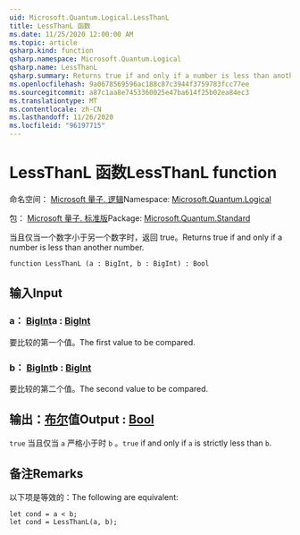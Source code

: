 ```yaml
---
uid: Microsoft.Quantum.Logical.LessThanL
title: LessThanL 函数
ms.date: 11/25/2020 12:00:00 AM
ms.topic: article
qsharp.kind: function
qsharp.namespace: Microsoft.Quantum.Logical
qsharp.name: LessThanL
qsharp.summary: Returns true if and only if a number is less than another number.
ms.openlocfilehash: 9a0678569596ac188c87c3944f3759783fcc77ee
ms.sourcegitcommit: a87c1aa8e7453360025e47ba614f25b02ea84ec3
ms.translationtype: MT
ms.contentlocale: zh-CN
ms.lasthandoff: 11/26/2020
ms.locfileid: "96197715"
---
```

# <a name="lessthanl-function"></a><span data-ttu-id="bf31f-102">LessThanL 函数</span><span class="sxs-lookup"><span data-stu-id="bf31f-102">LessThanL function</span></span>

<span data-ttu-id="bf31f-103">命名空间： [Microsoft 量子. 逻辑](xref:Microsoft.Quantum.Logical)</span><span class="sxs-lookup"><span data-stu-id="bf31f-103">Namespace: [Microsoft.Quantum.Logical](xref:Microsoft.Quantum.Logical)</span></span>

<span data-ttu-id="bf31f-104">包： [Microsoft 量子. 标准版](https://nuget.org/packages/Microsoft.Quantum.Standard)</span><span class="sxs-lookup"><span data-stu-id="bf31f-104">Package: [Microsoft.Quantum.Standard](https://nuget.org/packages/Microsoft.Quantum.Standard)</span></span>


<span data-ttu-id="bf31f-105">当且仅当一个数字小于另一个数字时，返回 true。</span><span class="sxs-lookup"><span data-stu-id="bf31f-105">Returns true if and only if a number is less than another number.</span></span>

```qsharp
function LessThanL (a : BigInt, b : BigInt) : Bool
```


## <a name="input"></a><span data-ttu-id="bf31f-106">输入</span><span class="sxs-lookup"><span data-stu-id="bf31f-106">Input</span></span>

### <a name="a--bigint"></a><span data-ttu-id="bf31f-107">a： [BigInt](xref:microsoft.quantum.lang-ref.bigint)</span><span class="sxs-lookup"><span data-stu-id="bf31f-107">a : [BigInt](xref:microsoft.quantum.lang-ref.bigint)</span></span>

<span data-ttu-id="bf31f-108">要比较的第一个值。</span><span class="sxs-lookup"><span data-stu-id="bf31f-108">The first value to be compared.</span></span>


### <a name="b--bigint"></a><span data-ttu-id="bf31f-109">b： [BigInt](xref:microsoft.quantum.lang-ref.bigint)</span><span class="sxs-lookup"><span data-stu-id="bf31f-109">b : [BigInt](xref:microsoft.quantum.lang-ref.bigint)</span></span>

<span data-ttu-id="bf31f-110">要比较的第二个值。</span><span class="sxs-lookup"><span data-stu-id="bf31f-110">The second value to be compared.</span></span>



## <a name="output--bool"></a><span data-ttu-id="bf31f-111">输出：[布尔](xref:microsoft.quantum.lang-ref.bool)值</span><span class="sxs-lookup"><span data-stu-id="bf31f-111">Output : [Bool](xref:microsoft.quantum.lang-ref.bool)</span></span>

<span data-ttu-id="bf31f-112">`true` 当且仅当 `a` 严格小于时 `b` 。</span><span class="sxs-lookup"><span data-stu-id="bf31f-112">`true` if and only if `a` is strictly less than `b`.</span></span>

## <a name="remarks"></a><span data-ttu-id="bf31f-113">备注</span><span class="sxs-lookup"><span data-stu-id="bf31f-113">Remarks</span></span>

<span data-ttu-id="bf31f-114">以下项是等效的：</span><span class="sxs-lookup"><span data-stu-id="bf31f-114">The following are equivalent:</span></span>

```Q#
let cond = a < b;
let cond = LessThanL(a, b);
```